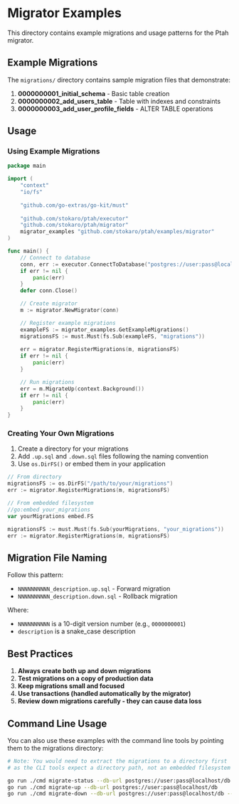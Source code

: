 # Migrator Examples

This directory contains example migrations and usage patterns for the Ptah migrator.

## Example Migrations

The `migrations/` directory contains sample migration files that demonstrate:

1. **0000000001_initial_schema** - Basic table creation
2. **0000000002_add_users_table** - Table with indexes and constraints
3. **0000000003_add_user_profile_fields** - ALTER TABLE operations

## Usage

### Using Example Migrations

```go
package main

import (
    "context"
    "io/fs"
    
    "github.com/go-extras/go-kit/must"
    
    "github.com/stokaro/ptah/executor"
    "github.com/stokaro/ptah/migrator"
    migrator_examples "github.com/stokaro/ptah/examples/migrator"
)

func main() {
    // Connect to database
    conn, err := executor.ConnectToDatabase("postgres://user:pass@localhost/db")
    if err != nil {
        panic(err)
    }
    defer conn.Close()

    // Create migrator
    m := migrator.NewMigrator(conn)

    // Register example migrations
    exampleFS := migrator_examples.GetExampleMigrations()
    migrationsFS := must.Must(fs.Sub(exampleFS, "migrations"))
    
    err = migrator.RegisterMigrations(m, migrationsFS)
    if err != nil {
        panic(err)
    }

    // Run migrations
    err = m.MigrateUp(context.Background())
    if err != nil {
        panic(err)
    }
}
```

### Creating Your Own Migrations

1. Create a directory for your migrations
2. Add `.up.sql` and `.down.sql` files following the naming convention
3. Use `os.DirFS()` or embed them in your application

```go
// From directory
migrationsFS := os.DirFS("/path/to/your/migrations")
err := migrator.RegisterMigrations(m, migrationsFS)

// From embedded filesystem
//go:embed your_migrations
var yourMigrations embed.FS

migrationsFS := must.Must(fs.Sub(yourMigrations, "your_migrations"))
err := migrator.RegisterMigrations(m, migrationsFS)
```

## Migration File Naming

Follow this pattern:
- `NNNNNNNNNN_description.up.sql` - Forward migration
- `NNNNNNNNNN_description.down.sql` - Rollback migration

Where:
- `NNNNNNNNNN` is a 10-digit version number (e.g., `0000000001`)
- `description` is a snake_case description

## Best Practices

1. **Always create both up and down migrations**
2. **Test migrations on a copy of production data**
3. **Keep migrations small and focused**
4. **Use transactions (handled automatically by the migrator)**
5. **Review down migrations carefully - they can cause data loss**

## Command Line Usage

You can also use these examples with the command line tools by pointing them to the migrations directory:

```bash
# Note: You would need to extract the migrations to a directory first
# as the CLI tools expect a directory path, not an embedded filesystem

go run ./cmd migrate-status --db-url postgres://user:pass@localhost/db
go run ./cmd migrate-up --db-url postgres://user:pass@localhost/db
go run ./cmd migrate-down --db-url postgres://user:pass@localhost/db --target 1
```
